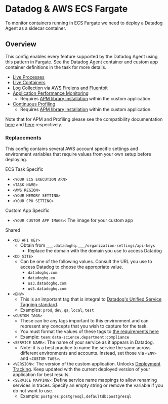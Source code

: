 # Datadog & AWS ECS Fargate

To monitor containers running in ECS Fargate we need to deploy a Datadog Agent as a sidecar
container.

## Overview

This config enables every feature supported by the Datadog Agent using this pattern in Fargate.
See the Datadog Agent container and custom app container definitions in the task for more details.

- [Live Processes](https://docs.datadoghq.com/infrastructure/process)
- [Live Containers](https://docs.datadoghq.com/infrastructure/livecontainers)
- [Log Collection](https://docs.datadoghq.com/logs/log_collection) via [AWS Firelens and Fluentbit](https://docs.datadoghq.com/integrations/ecs_fargate/?tab=fluentbitandfirelens#log-collection)
- [Application Performance Monitoring](https://docs.datadoghq.com/tracing/)
  - Requires [APM library installation](https://docs.datadoghq.com/integrations/ecs_fargate/?tab=fluentbitandfirelens#trace-collection) within the custom application.
- [Continuous Profiling](https://docs.datadoghq.com/tracing/profiler/)
  - Requires [APM library installation](https://docs.datadoghq.com/integrations/ecs_fargate/?tab=fluentbitandfirelens#trace-collection) within the custom application.

Note that for APM and Profiling please see the compatibility documentation
[here](https://docs.datadoghq.com/tracing/setup_overview/compatibility_requirements/java/) and
[here](https://docs.datadoghq.com/tracing/profiler/enabling/java/) respectively.

### Replacements

This config contains several AWS account specific settings and environment variables that require
values from your own setup before deploying.

ECS Task Specific

- `<YOUR ECS EXECUTION ARN>`
- `<TASK NAME>`
- `<AWS REGION>`
- `<YOUR MEMORY SETTING>`
- `<YOUR CPU SETTING>`

Custom App Specific

- `<YOUR CUSTOM APP IMAGE>`: The image for your custom app

Shared

- `<DD API KEY>`
  - Obtain from `___.datadoghq.___/organization-settings/api-keys`
    - Replace the domain with the domain you use to access Datadog
- `<DD SITE>`
  - Can be one of the following values. Consult the URL you use to access Datadog to choose the appropriate value.
    - `datadoghq.com`
    - `datadoghq.eu`
    - `us3.datadoghq.com`
    - `us5.datadoghq.com`
- `<ENV>`
  - This is an important tag that is integral to [Datadog's Unified Service Tagging standard](https://docs.datadoghq.com/getting_started/tagging/unified_service_tagging).
  - Examples: `prod`, `dev`, `qa`, `local`, `test`
- `<CUSTOM TAGS>`
  - These can be any tags important to this environment and can represent any concepts that you wish to capture for the task.
  - You must format the values of these tags to [the requirements here](https://docs.datadoghq.com/getting_started/tagging/#defining-tags)
  - Example: `team:data-science,department:compliance`
- `<SERVICE NAME>`: The name of your service as it appears in Datadog.
  - Note: it is a best practice to name the service the same across different environments and
    accounts. Instead, set those via `<ENV>` and `<CUSTOM TAGS>`.
- `<VERSION>`: The version of the custom application. Unlocks
  [Deployment Tracking](https://docs.datadoghq.com/tracing/deployment_tracking/). Keep updated with
  the current deployed version of your application for best results.
- `<SERVICE MAPPING>`: Define service name mappings to allow renaming services in traces. Specify an
  empty string or remove the variable if you do not want to use.
  - Example: `postgres:postgresql,defaultdb:postgresql`
